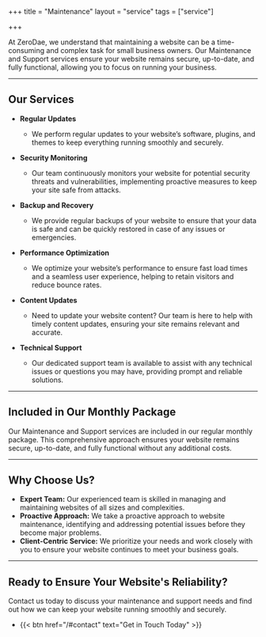 +++
title = "Maintenance"
layout = "service"
tags = ["service"]

+++

At ZeroDae, we understand that maintaining a website can be a time-consuming and complex task for small business owners. Our Maintenance and Support services ensure your website remains secure, up-to-date, and fully functional, allowing you to focus on running your business.

---

## Our Services

- **Regular Updates**

  - We perform regular updates to your website’s software, plugins, and themes to keep everything running smoothly and securely.

- **Security Monitoring**

  - Our team continuously monitors your website for potential security threats and vulnerabilities, implementing proactive measures to keep your site safe from attacks.

- **Backup and Recovery**

  - We provide regular backups of your website to ensure that your data is safe and can be quickly restored in case of any issues or emergencies.

- **Performance Optimization**

  - We optimize your website’s performance to ensure fast load times and a seamless user experience, helping to retain visitors and reduce bounce rates.

- **Content Updates**

  - Need to update your website content? Our team is here to help with timely content updates, ensuring your site remains relevant and accurate.

- **Technical Support**
  - Our dedicated support team is available to assist with any technical issues or questions you may have, providing prompt and reliable solutions.

---

## Included in Our Monthly Package

Our Maintenance and Support services are included in our regular monthly package. This comprehensive approach ensures your website remains secure, up-to-date, and fully functional without any additional costs.

---

## Why Choose Us?

- **Expert Team:** Our experienced team is skilled in managing and maintaining websites of all sizes and complexities.
- **Proactive Approach:** We take a proactive approach to website maintenance, identifying and addressing potential issues before they become major problems.
- **Client-Centric Service:** We prioritize your needs and work closely with you to ensure your website continues to meet your business goals.

---

## Ready to Ensure Your Website's Reliability?

Contact us today to discuss your maintenance and support needs and find out how we can keep your website running smoothly and securely.

- {{< btn href="/#contact" text="Get in Touch Today" >}}
